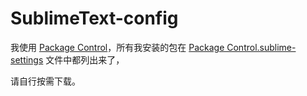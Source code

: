 # SublimeText-config

<p>
我使用 <a href="https://packagecontrol.io/installation" target="_blank">Package Control</a>，所有我安装的包在 <a href="https://github.com/crayonxiaoxing/sublime-config/blob/master/Package%20Control.sublime-settings" target="_blank">Package Control.sublime-settings</a> 文件中都列出来了，
</p>
<p>
请自行按需下载。
</p>
